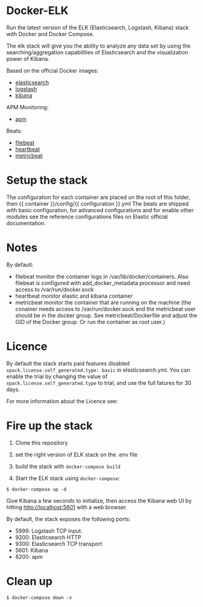 # Docker-ELK


Run the latest version of the ELK (Elasticsearch, Logstash, Kibana) stack with Docker and Docker Compose.

The elk stack will give you the ability to analyze any data set by using the searching/aggregation capabilities of Elasticsearch
and the visualization power of Kibana.

Based on the official Docker images:

* [elasticsearch](https://www.elastic.co/elasticsearch/)
* [logstash](https://www.elastic.co/logstash/)
* [kibana](https://www.elastic.co/kibana)

APM Monitoring:

* [apm](https://www.elastic.co/apm)

Beats:

* [filebeat](https://www.elastic.co/beats/filebeat)
* [heartbeat](https://www.elastic.co/beats/heartbeat)
* [metricbeat](https://www.elastic.co/beats/metricbeat)

# Setup the stack

The configuration for each container are placed on the root of this folder, then {{ container }}/config/{{ configuration }}.yml
The beats are shipped with basic configuration, for advanced configurations and for enable other modules see the reference configurations files on Elastic official documentation.

# Notes

By default:

* filebeat monitor the container logs in /var/lib/docker/containers. Also filebeat is configured with add_docker_metadata processor and need access to /var/run/docker.sock
* heartbeat monitor elastic and kibana container
* metricbeat monitor the container that are running on the machine (the conainer needs access to /var/run/docker.sock and the metricbeat user should be in the docker group. See metricbeat/Dockerfile and adjust the GID of the Docker group. Or run the container as root user.) 

# Licence

By default the stack starts paid features disabled `xpack.license.self_generated.type: basic` in elssticsearch.yml.
You can enable the trial by changing the value of `xpack.license.self_generated.type` to trial, and use the full fatures for 30 days. 

For more information about the Licence see:

[xpack]: https://www.elastic.co/what-is/open-x-pack
[paid-features]: https://www.elastic.co/subscriptions
[trial-license]: https://www.elastic.co/guide/en/elasticsearch/reference/current/license-settings.html

# Fire up the stack

1. Clone this repository

2. set the right version of ELK stack on the .env file

3. build the stack with `docker-compose build`

4. Start the ELK stack using `docker-compose`:

```console
$ docker-compose up -d
```

Give Kibana a few seconds to initialize, then access the Kibana web UI by hitting
[http://localhost:5601](http://localhost:5601) with a web browser.

By default, the stack exposes the following ports:
* 5999: Logstash TCP input.
* 9200: Elasticsearch HTTP
* 9300: Elasticsearch TCP transport
* 5601: Kibana
* 8200: apm

# Clean up

```console
$ docker-compose down -v
```